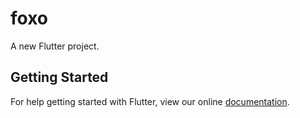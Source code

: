 # foxo

A new Flutter project.

## Getting Started

For help getting started with Flutter, view our online
[documentation](https://flutter.io/).
